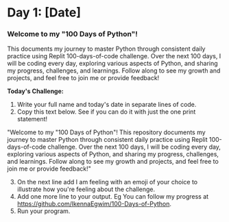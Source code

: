# Day 1: [Date]

### Welcome to my "100 Days of Python"! 

This documents my journey to master Python through consistent daily practice using Replit 100-days-of-code challenge. Over the next 100 days, I will be coding every day, exploring various aspects of Python, and sharing my progress, challenges, and learnings. Follow along to see my growth and projects, and feel free to join me or provide feedback!

**Today's Challenge:**
1.  Write your full name and today's date in separate lines of code.
2.  Copy this text below. See if you can do it with just the one print statement!
   
"Welcome to my "100 Days of Python"! This repository documents my journey to master Python through consistent daily practice using Replit 100-days-of-code challenge. Over the next 100 days, I will be coding every day, exploring various aspects of Python, and sharing my progress, challenges, and learnings. Follow along to see my growth and projects, and feel free to join me or provide feedback!"

3.  On the next line add I am feeling with an emoji of your choice to illustrate how you're feeling about the challenge.
4.  Add one more line to your output. Eg You can follow my progress at https://github.com/IkennaEgwim/100-Days-of-Python. 
5.  Run your program.




